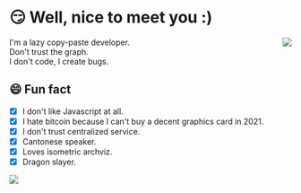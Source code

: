 # 😏 Well, nice to meet you :)

<img align="right" src="https://bad-apple-github-readme.vercel.app/api?username=mchome&show_bg=1&count_private=true&show_icons=true&title_color=ffaa22&icon_color=ffaa22&text_color=383838&bg_color=ffffff&hide_title=false&locale=en" />

I'm a lazy copy-paste developer.  
Don't trust the graph.  
I don't code, I create bugs.

## 😄 Fun fact

- [x] ⁢⁣⁡I don't like Javascript at all.
- [x] I hate bitcoin because I can't buy a decent graphics card in 2021.
- [x] I don't trust centralized service.
- [x] Cantonese speaker.
- [x] Loves isometric archviz.
- [x] Dragon slayer.

<img src="https://bad-apple-github-readme.vercel.app/api/top-langs/?username=mchome&show_bg=1&title_color=ffaa22&icon_color=ffaa22&text_color=383838&bg_color=ffffff&hide_title=false&locale=en" />
